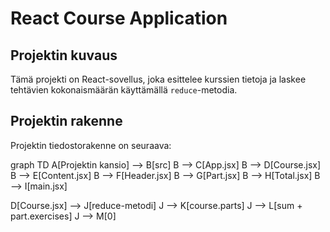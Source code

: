 # React Course Application

## Projektin kuvaus

Tämä projekti on React-sovellus, joka esittelee kurssien tietoja ja laskee tehtävien kokonaismäärän käyttämällä `reduce`-metodia.

## Projektin rakenne

Projektin tiedostorakenne on seuraava:

graph TD
  A[Projektin kansio] --> B[src]
  B --> C[App.jsx]
  B --> D[Course.jsx]
  B --> E[Content.jsx]
  B --> F[Header.jsx]
  B --> G[Part.jsx]
  B --> H[Total.jsx]
  B --> I[main.jsx]

  D[Course.jsx] --> J[reduce-metodi]
  J --> K[course.parts]
  J --> L[sum + part.exercises]
  J --> M[0]